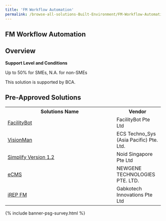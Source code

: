 ```yaml
---
title: 'FM Workflow Automation'
permalink: /browse-all-solutions-Built-Environment/FM-Workflow-Automation
---
```


## FM Workflow Automation
## Overview

**Support Level and Conditions**

Up to 50% for SMEs, N.A. for non-SMEs

This solution is supported by BCA.

## Pre-Approved Solutions

<table>
<tr>
<th style='width: auto;'><b>Solutions Name</b></th>
<th style='width: 30%;'><b>Vendor</b></th>
</tr>
<tr>
<td><a href='/productivity-solutions-grant/solutionrepo/201938906W-FcltyBot-G' target='_blank'>FacilityBot</a><br></td>
<td>FacilityBot Pte Ltd</td>
</tr>
<tr>
<td><a href='/productivity-solutions-grant/solutionrepo/200604333Z-VsonMn-G' target='_blank'>VisionMan</a><br></td>
<td>ECS Techno_Sys (Asia Pacific) Pte. Ltd.</td>
</tr>
<tr>
<td><a href='/productivity-solutions-grant/solutionrepo/201612131Z-Smplfy-v-12-G' target='_blank'>Simplify Version 1.2</a><br></td>
<td>Noid Singapore Pte Ltd</td>
</tr>
<tr>
<td><a href='/productivity-solutions-grant/solutionrepo/201108438C-CMS-G' target='_blank'>eCMS</a><br></td>
<td>NEWGENE TECHNOLOGIES PTE. LTD.</td>
</tr>
<tr>
<td><a href='/productivity-solutions-grant/solutionrepo/201228495E-REP-FM-G' target='_blank'>iREP FM</a><br></td>
<td>Gabkotech Innovations Pte Ltd</td>
</tr>
</table>

{% include banner-psg-survey.html %}
